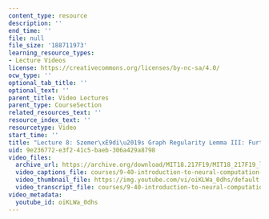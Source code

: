 ```yaml
---
content_type: resource
description: ''
end_time: ''
file: null
file_size: '188711973'
learning_resource_types:
- Lecture Videos
license: https://creativecommons.org/licenses/by-nc-sa/4.0/
ocw_type: ''
optional_tab_title: ''
optional_text: ''
parent_title: Video Lectures
parent_type: CourseSection
related_resources_text: ''
resource_index_text: ''
resourcetype: Video
start_time: ''
title: "Lecture 8: Szemer\xE9di\u2019s Graph Regularity Lemma III: Further Applications"
uid: 9e236772-e3f2-41c5-baeb-306a429a8798
video_files:
  archive_url: https://archive.org/download/MIT18.217F19/MIT18_217F19_lec08_300k.mp4
  video_captions_file: courses/9-40-introduction-to-neural-computation-spring-2018/oiKLWa_0dhs_captions.vtt
  video_thumbnail_file: https://img.youtube.com/vi/oiKLWa_0dhs/default.jpg
  video_transcript_file: courses/9-40-introduction-to-neural-computation-spring-2018/oiKLWa_0dhs_transcript.pdf
video_metadata:
  youtube_id: oiKLWa_0dhs
---
```

